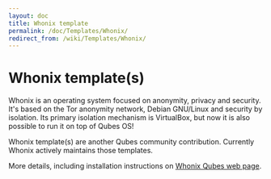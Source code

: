 ```yaml
---
layout: doc
title: Whonix template
permalink: /doc/Templates/Whonix/
redirect_from: /wiki/Templates/Whonix/
---
```


Whonix template(s)
==================

Whonix is an operating system focused on anonymity, privacy and security. It's
based on the Tor anonymity network, Debian GNU/Linux and security by isolation.
Its primary isolation mechanism is VirtualBox, but now it is also possible to
run it on top of Qubes OS!

Whonix template(s) are another Qubes community contribution. Currently Whonix actively maintains those templates.

More details, including installation instructions on [Whonix Qubes web page](https://www.whonix.org/wiki/Qubes).

